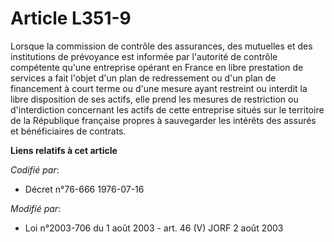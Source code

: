 # Article L351-9

Lorsque la commission de contrôle des assurances, des mutuelles et des institutions de prévoyance est informée par l'autorité
de contrôle compétente qu'une entreprise opérant en France en libre prestation de services a fait l'objet d'un plan de
redressement ou d'un plan de financement à court terme ou d'une mesure ayant restreint ou interdit la libre disposition de
ses actifs, elle prend les mesures de restriction ou d'interdiction concernant les actifs de cette entreprise situés sur le
territoire de la République française propres à sauvegarder les intérêts des assurés et bénéficiaires de contrats.

**Liens relatifs à cet article**

_Codifié par_:

  - Décret n°76-666 1976-07-16

_Modifié par_:

  - Loi n°2003-706 du 1 août 2003 - art. 46 (V) JORF 2 août 2003
